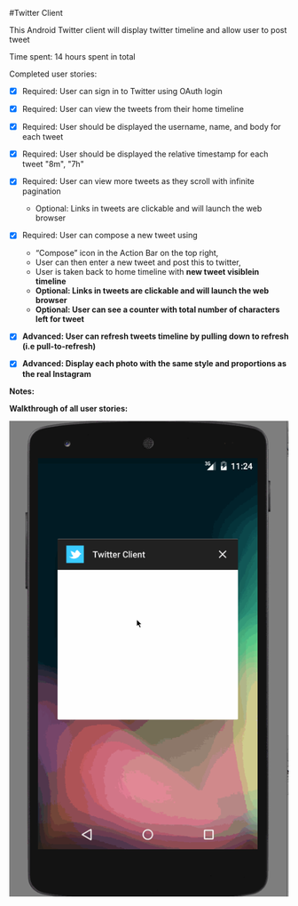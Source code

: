 #Twitter Client

This Android Twitter client will display twitter timeline and allow user to post tweet

Time spent: 14 hours spent in total

Completed user stories:

 * [x] Required: User can sign in to Twitter using OAuth login
 * [x] Required: User can view the tweets from their home timeline
 * [x] Required: User should be displayed the username, name, and body for each tweet
 * [x] Required: User should be displayed the relative timestamp for each tweet "8m", "7h"
 * [x] Required: User can view more tweets as they scroll with infinite pagination
      * Optional: Links in tweets are clickable and will launch the web browser
 * [x] Required: User can compose a new tweet using 
     * “Compose” icon in the Action Bar on the top right, 
     * User can then enter a new tweet and post this to twitter, 
     * User is taken back to home timeline with <b>new tweet visible<b>in timeline
     * Optional: Links in tweets are clickable and will launch the web browser
     * Optional: User can see a counter with total number of characters left for tweet
 * [x] Advanced: User can refresh tweets timeline by pulling down to refresh (i.e pull-to-refresh)
 * [x] Advanced: Display each photo with the same style and proportions as the real Instagram


Notes:

Walkthrough of all user stories:

![Video Walkthrough](walk_through.gif)
